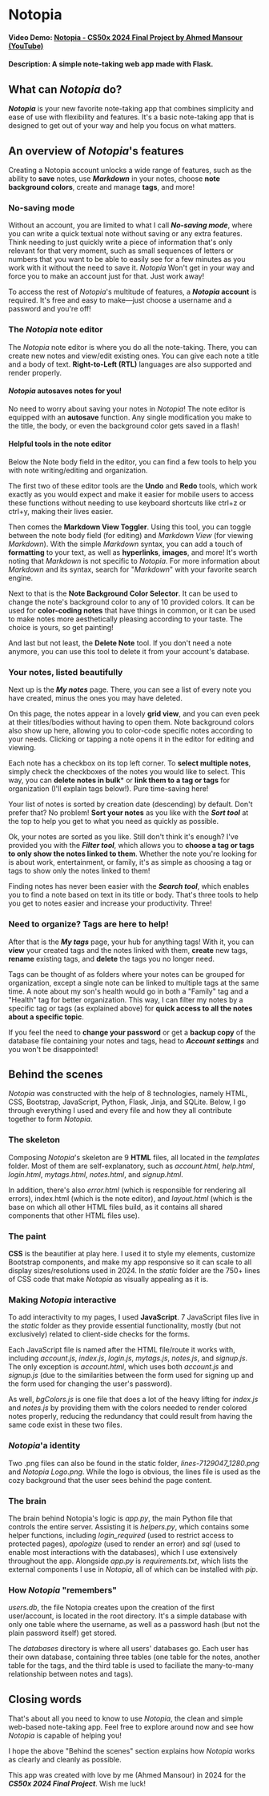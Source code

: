 
# Notopia
#### Video Demo: [Notopia - CS50x 2024 Final Project by Ahmed Mansour (YouTube)](https://youtu.be/b7D6ZoaX_pI)
#### Description: A simple note-taking web app made with Flask.

## What can *Notopia* do?
***Notopia*** is your new favorite note-taking app that combines simplicity and ease of use with flexibility and features. It's a basic note-taking app that is designed to get out of your way and help you focus on what matters.

## An overview of *Notopia*'s features
Creating a Notopia account unlocks a wide range of features, such as the ability to **save** notes, use ***Markdown*** in your notes, choose **note background colors**, create and manage **tags**, and more!

### No-saving mode
Without an account, you are limited to what I call ***No-saving mode***, where you can write a quick textual note without saving or any extra features. Think needing to just quickly write a piece of information that's only relevant for that very moment, such as small sequences of letters or numbers that you want to be able to easily see for a few minutes as you work with it without the need to save it. *Notopia* Won't get in your way and force you to make an account just for that. Just work away!

To access the rest of *Notopia*'s multitude of features, a **_Notopia_ account** is required. It's free and easy to make—just choose a username and a password and you're off!

### The *Notopia* note editor
The *Notopia* note editor is where you do all the note-taking. There, you can create new notes and view/edit existing ones. You can give each note a title and a body of text. **Right-to-Left (RTL)** languages are also supported and render properly.

#### *Notopia* autosaves notes for you!
No need to worry about saving your notes in *Notopia*! The note editor is equipped with an **autosave** function. Any single modification you make to the title, the body, or even the background color gets saved in a flash!

#### Helpful tools in the note editor
Below the Note body field in the editor, you can find a few tools to help you with note writing/editing and organization.

The first two of these editor tools are the **Undo** and **Redo** tools, which work exactly as you would expect and make it easier for mobile users to access these functions without needing to use keyboard shortcuts like ctrl+z or ctrl+y, making their lives easier.

Then comes the **Markdown View Toggler**. Using this tool, you can toggle between the note body field (for editing) and *Markdown View* (for viewing *Markdown*). With the simple *Markdown* syntax, you can add a touch of **formatting** to your text, as well as **hyperlinks**, **images**, and more! It's worth noting that *Markdown* is not specific to *Notopia*. For more information about *Markdown* and its syntax, search for "*Markdown*" with your favorite search engine.

Next to that is the **Note Background Color Selector**. It can be used to change the note's background color to any of 10 provided colors. It can be used for **color-coding notes** that have things in common, or it can be used to make notes more aesthetically pleasing according to your taste. The choice is yours, so get painting!

And last but not least, the **Delete Note** tool. If you don't need a note anymore, you can use this tool to delete it from your account's database.

### Your notes, listed beautifully
Next up is the ***My notes*** page. There, you can see a list of every note you have created, minus the ones you may have deleted.

On this page, the notes appear in a lovely **grid view**, and you can even peek at their titles/bodies without having to open them. Note background colors also show up here, allowing you to color-code specific notes according to your needs. Clicking or tapping a note opens it in the editor for editing and viewing.

Each note has a checkbox on its top left corner. To **select multiple notes**, simply check the checkboxes of the notes you would like to select. This way, you can **delete notes in bulk*** or **link them to a tag or tags** for organization (I'll explain tags below!). Pure time-saving here!

Your list of notes is sorted by creation date (descending) by default. Don't prefer that? No problem! **Sort your notes** as you like with the ***Sort tool*** at the top to help you get to what you need as quickly as possible.

Ok, your notes are sorted as you like. Still don't think it's enough? I've provided you with the ***Filter tool***, which allows you to **choose a tag or tags to only show the notes linked to them**. Whether the note you're looking for is about work, entertainment, or family, it's as simple as choosing a tag or tags to show only the notes linked to them!

Finding notes has never been easier with the ***Search tool***, which enables you to find a note based on text in its title or body. That's three tools to help you get to notes easier and increase your productivity. Three!

### Need to organize? Tags are here to help!
After that is the ***My tags*** page, your hub for anything tags! With it, you can **view** your created tags and the notes linked with them, **create** new tags, **rename** existing tags, and **delete** the tags you no longer need.

Tags can be thought of as folders where your notes can be grouped for organization, except a single note can be linked to multiple tags at the same time. A note about my son's health would go in both a "Family" tag and a "Health" tag for better organization. This way, I can filter my notes by a specific tag or tags (as explained above) for **quick access to all the notes about a specific topic**.

If you feel the need to **change your password** or get a **backup copy** of the database file containing your notes and tags, head to ***Account settings*** and you won't be disappointed!

## Behind the scenes
*Notopia* was constructed with the help of 8 technologies, namely HTML, CSS, Bootstrap, JavaScript, Python, Flask, Jinja, and SQLite. Below, I go through everything I used and every file and how they all contribute together to form *Notopia*.

### The skeleton
Composing *Notopia*'s skeleton are 9 **HTML** files, all located in the *templates* folder. Most of them are self-explanatory, such as *account.html*, *help.html*, *login.html*, *mytags.html*, *notes.html*, and *signup.html*.

In addition, there's also *error.html* (which is responsible for rendering all errors), index.html (which is the note editor), and *layout.html* (which is the base on which all other HTML files build, as it contains all shared components that other HTML files use).

### The paint
**CSS** is the beautifier at play here. I used it to style my elements, customize Bootstrap components, and make my app responsive so it can scale to all display sizes/resolutions used in 2024. In the *static* folder are the 750+ lines of CSS code that make *Notopia* as visually appealing as it is.

### Making *Notopia* interactive
To add interactivity to my pages, I used **JavaScript**. 7 JavaScript files live in the *static* folder as they provide essential functionality, mostly (but not exclusively) related to client-side checks for the forms.

Each JavaScript file is named after the HTML file/route it works with, including *account.js*, *index.js*, *login.js*, *mytags.js*, *notes.js*, and *signup.js*. The only exception is *account.html*, which uses both *account.js* and *signup.js* (due to the similarities between the form used for signing up and the form used for changing the user's password).

As well, *bgColors.js* is one file that does a lot of the heavy lifting for *index.js* and *notes.js* by providing them with the colors needed to render colored notes properly, reducing the redundancy that could result from having the same code exist in these two files.

### *Notopia*'a identity
Two .png files can also be found in the static folder, *lines-7129047_1280.png* and *Notopia Logo.png*. While the logo is obvious, the lines file is used as the cozy background that the user sees behind the page content.

### The brain
The brain behind Notopia's logic is *app.py*, the main Python file that controls the entire server. Assisting it is *helpers.py*, which contains some helper functions, including *login_required* (used to restrict access to protected pages), *apologize* (used to render an error) and *sql* (used to enable most interactions with the databases), which I use extensively throughout the app. Alongside *app.py* is *requirements.txt*, which lists the external components I use in *Notopia*, all of which can be installed with *pip*.

### How *Notopia* "remembers"
*users.db*, the file Notopia creates upon the creation of the first user/account, is located in the root directory. It's a simple database with only one table where the username, as well as a password hash (but not the plain password itself) get stored.

The *databases* directory is where all users' databases go. Each user has their own database, containing three tables (one table for the notes, another table for the tags, and the third table is used to faciliate the many-to-many relationship between notes and tags).

## Closing words
That's about all you need to know to use *Notopia*, the clean and simple web-based note-taking app. Feel free to explore around now and see how *Notopia* is capable of helping you!

I hope the above "Behind the scenes" section explains how *Notopia* works as clearly and cleanly as possible.

This app was created with love by me (Ahmed Mansour) in 2024 for the ***CS50x 2024 Final Project***. Wish me luck!
